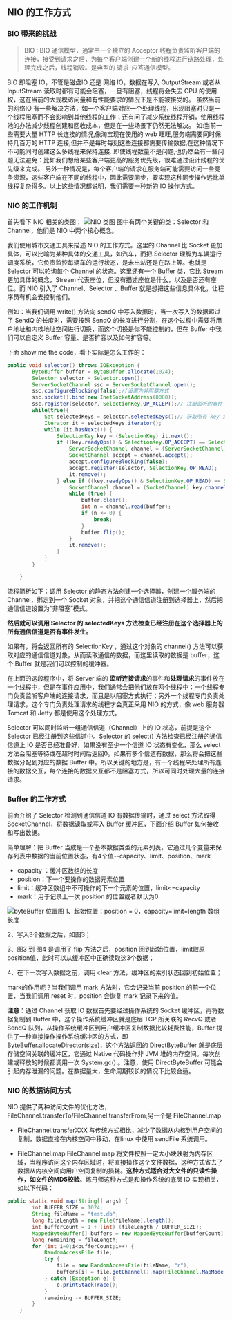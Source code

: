 ## NIO 的工作方式
### BIO 带来的挑战
> BIO : BIO 通信模型，通常由一个独立的 Acceptor 线程负责监听客户端的连接，接受到请求之后，为每个客户端创建一个新的线程进行链路处理，处理完成之后，线程销毁。是典型的 请求-应答通信模型。

BIO 即阻塞 IO，不管是磁盘IO 还是 网络 IO，数据在写入 OutputStream 或者从 InputStream 读取时都有可能会阻塞，一旦有阻塞，线程将会失去 CPU 的使用权，这在当前的大规模访问量和有性能要求的情况下是不能被接受的。
虽然当前的网络IO 有一些解决方法，如一个客户端对应一个处理线程，出现阻塞时只是一个线程阻塞而不会影响到其他线程的工作；还有问了减少系统线程开销，使用线程池的办法减少线程创建和回收成本，但是在一些场景下仍然无法解决。
如:当前一些需要大量 HTTP 长连接的情况,像淘宝现在使用的 web 旺旺,服务端需要同时保持几百万的 HTTP 连接,但并不是每时每刻这些连接都需要传输数据,在这种情况下不可能同时创建这么多线程来保持连接.
即使线程数量不是问题,也仍然会有一些问题无法避免：比如我们想给某些客户端更高的服务优先级，很难通过设计线程的优先级来完成。
另外一种情况是，每个客户端的请求在服务端可能需要访问一些竞争资源，这些客户端在不同的线程中，因此需要同步，要实现这种同步操作远比单线程复杂得多。以上这些情况都说明，我们需要一种新的 IO 操作方式。

### NIO 的工作机制
首先看下 NIO 相关的类图：
![NIO 类图](https://ws4.sinaimg.cn/large/006tNc79gy1g1srzbhlcpj316y0tsaav.jpg)
图中有两个关键的类：Selector 和 Channel，他们是 NIO 中两个核心概念。

我们使用城市交通工具来描述 NIO 的工作方式。这里的 Channel 比 Socket 更加具体，可以比喻为某种具体的交通工具，如汽车，而把 Selector 理解为车辆运行调度系统，它负责监控每辆车的运行状态，是未出站还是在路上等。也就是 Selector 可以轮询每个 Channel 的状态。这里还有一个 Buffer 类，它比 Stream 更加具体的概念，Stream 代表座位，但没有描述座位是什么，以及是否还有座位。而 NIO 引入了 Channel、Selector 、Buffer 就是想把这些信息具体化，让程序员有机会去控制他们。

例如：当我们调用 write() 方法向 sendQ 中写入数据时，当一次写入的数据超过了 SendQ 的长度时，需要按照 SendQ 的长度进行分割，在这个过程中需要将用户地址和内核地址空间进行切换，而这个切换是你不能控制的，但在 Buffer 中我们可以自定义 Buffer 容量、是否扩容以及如何扩容等。

下面 show me the code，看下实际是怎么工作的：
```java
public void selector() throws IOException {
        ByteBuffer buffer = ByteBuffer.allocate(1024);
        Selector selector = Selector.open();
        ServerSocketChannel ssc = ServerSocketChannel.open();
        ssc.configureBlocking(false);//设置为非阻塞方式
        ssc.socket().bind(new InetSocketAddress(8080));
        ssc.register(selector, SelectionKey.OP_ACCEPT);// 注册监听的事件
        while(true){
            Set selectedKeys = selector.selectedKeys();// 获取所有 key 集合
            Iterator it = selectedKeys.iterator();
            while (it.hasNext()) {
                SelectionKey key = (SelectionKey) it.next();
                if ((key.readyOps() & SelectionKey.OP_ACCEPT) == SelectionKey.OP_ACCEPT) {
                    ServerSocketChannel channel = (ServerSocketChannel) key.channel();
                    SocketChannel accept = channel.accept();
                    accept.configureBlocking(false);
                    accept.register(selector, SelectionKey.OP_READ);
                    it.remove();
                } else if ((key.readyOps() & SelectionKey.OP_READ) == SelectionKey.OP_READ) {
                    SocketChannel channel = (SocketChannel) key.channel();
                    while (true) {
                        buffer.clear();
                        int n = channel.read(buffer);
                        if (n <= 0) {
                            break;
                        }
                        buffer.flip();
                    }
                    it.remove();
                }
            }
        }

    }
```
流程简析如下：调用 Selector 的静态方法创建一个选择器，创建一个服务端的 Channel，绑定到一个 Socket 对象，并把这个通信信道注册到选择器上，然后把通信信道设置为“非阻塞”模式。

**然后就可以调用 Selector 的 selectedKeys 方法检查已经注册在这个选择器上的所有通信信道是否有事件发生。**

如果有，将会返回所有的 SelectionKey ，通过这个对象的 channel() 方法可以获取对应的通信信道对象，从而读取通信的数据，而这里读取的数据是 buffer，这个 Buffer 就是我们可以控制的缓冲器。

在上面的这段程序中，将 Server 端的 **监听连接请求**的事件和**处理请求**的事件放在一个线程中，但是在事件应用中，我们通常会把他们放在两个线程中：一个线程专门负责监听客户端的连接请求，而且是以阻塞方式执行；另外一个线程专门负责处理请求，这个专门负责处理请求的线程才会真正采用 NIO 的方式，像 web 服务器 Tomcat 和 Jetty 都是使用这个处理方式。

Selector 可以同时监听一组通信信道（Channel）上的 IO 状态，前提是这个 Selector 已经注册到这些信道中。Selector 的 select() 方法检查已经注册的通信信道上 IO 是否已经准备好，如果没有至少一个信道 IO 状态有变化，那么 select 方法会阻塞等待或在超时时间后返回0。如果有多个信道有数据，那么将会把这些数据分配到对应的数据 Buffer 中。所以关键的地方是，有一个线程来处理所有连接的数据交互，每个连接的数据交互都不是阻塞方式，所以可同时处理大量的连接请求。

### Buffer 的工作方式
前面介绍了 Selector 检测到通信信道 IO 有数据传输时，通过 select 方法取得 SocketChannel，将数据读取或写入 Buffer 缓冲区，下面介绍 Buffer 如何接收和写出数据。

简单理解：把 Buffer 当成是一个基本数据类型的元素列表，它通过几个变量来保存列表中数据的当前位置状态，有4个值--capacity、limit、position、mark
- capacity ：缓冲区数组的长度
- position：下一个要操作的数据元素位置
- limit：缓冲区数组中不可操作的下一个元素的位置，limit<=capacity
- mark：用于记录上一次 position 的位置或者默认为0

![byteBuffer 位置图](https://ws1.sinaimg.cn/large/006tNc79gy1g1tvqy1ysfj30ua0jon1w.jpg)
1、起始位置：position = 0，capacity=limit=length 数组长度

2、写入3个数据之后，如图3；

3、图3 到 图4 是调用了 flip 方法之后，position 回到起始位置，limit取原position值，此时可以从缓冲区中正确读取这3个数据；

4、在下一次写入数据之前，调用 clear 方法，缓冲区的索引状态回到初始位置；

mark的作用呢？当我们调用 mark 方法时，它会记录当前 position 的前一个位置，当我们调用 reset 时，position 会恢复 mark 记录下来的值。

**注意**：通过 Channel 获取 IO 数据首先要经过操作系统的 Socket 缓冲区，再将数据复制到 Buffer 中，这个操作系统缓冲区就是底层 TCP 所关联的 RecvQ 或者 SendQ 队列，从操作系统缓冲区到用户缓冲区复制数据比较耗费性能，Buffer 提供了一种直接操作操作系统缓冲区的方式，即 ByteBuffer.allocateDirector(size)，这个方法返回的 DirectByteBuffer 就是底层存储空间关联的缓冲区，它通过 Native 代码操作非 JVM 堆的内存空间。每次创建或释放的时候都调用一次 System.gc() 。注意，使用 DirectByteBuffer 可能会引起内存泄漏的问题。在数据量大，生命周期较长的情况下比较合适。

### NIO 的数据访问方式
NIO 提供了两种访问文件的优化方法，FileChannel.transferTo/FileChannel.transferFrom;另一个是 FileChannel.map

- FileChannel.transferXXX
与传统方式相比，减少了数据从内核到用户空间的复制，数据直接在内核空间中移动，在linux 中使用 sendFile 系统调用。

- FileChannel.map
FileChannel.map 将文件按照一定大小块映射为内存区域，当程序访问这个内存区域时，将直接操作这个文件数据，这种方式省去了数据从内核空间向用户空间复制的损耗。**这种方式适合对大文件的只读性操作，如文件的MD5校验**。炼丹师这种方式是和操作系统的底层 IO 实现相关，如以下代码：
```java
public static void map(String[] args) {
        int BUFFER_SIZE = 1024;
        String fileName = "test.db";
        long fileLength = new File(fileName).length();
        int bufferCount = 1 + (int) (fileLength / BUFFER_SIZE);
        MappedByteBuffer[] buffers = new MappedByteBuffer[bufferCount];
        long remaining = fileLength;
        for (int i=0;i<bufferCount;i++) {
            RandomAccessFile file;
            try {
                file = new RandomAccessFile(fileName, "r");
                buffers[i] = file.getChannel().map(FileChannel.MapMode.READ_ONLY, i * BUFFER_SIZE, Math.min(remaining, BUFFER_SIZE));
            } catch (Exception e) {
                e.printStackTrace();
            }
            remaining -= BUFFER_SIZE;
        }
    }
```
